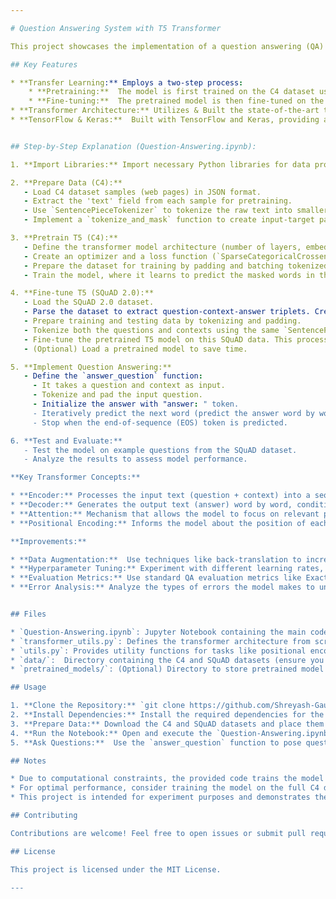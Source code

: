 ```yaml
---

# Question Answering System with T5 Transformer

This project showcases the implementation of a question answering (QA) system using the powerful T5 transformer model.  It leverages the concept of transfer learning, first pretraining the model on a large text corpus (C4 dataset) to learn general language understanding and then fine-tuning it on a specialized question-answering dataset (SQuAD 2.0).

## Key Features

* **Transfer Learning:** Employs a two-step process:
    * **Pretraining:**  The model is first trained on the C4 dataset using Masked Language Modeling (MLM), enabling it to learn fundamental language patterns.
    * **Fine-tuning:**  The pretrained model is then fine-tuned on the SQuAD 2.0 dataset, specializing it for question answering tasks.
* **Transformer Architecture:** Utilizes & Built the state-of-the-art transformer architecture from scratch, known for its attention mechanisms that enable effective understanding of context and relationships within text.
* **TensorFlow & Keras:**  Built with TensorFlow and Keras, providing a flexible and efficient framework for deep learning model development.


## Step-by-Step Explanation (Question-Answering.ipynb):

1. **Import Libraries:** Import necessary Python libraries for data processing, model building, and visualization.

2. **Prepare Data (C4):**
   - Load C4 dataset samples (web pages) in JSON format.
   - Extract the 'text' field from each sample for pretraining.
   - Use `SentencePieceTokenizer` to tokenize the raw text into smaller units called subwords . (This is a subword tokenizer that splits 	words into meaningful fragments, ensuring a more efficient vocabulary. This step helps the model handle rare words and out-of-	vocabulary terms.)
   - Implement a `tokenize_and_mask` function to create input-target pairs for the MLM task. (This involves randomly masking some words in 	the input and expecting the model to predict them.)

3. **Pretrain T5 (C4):**
   - Define the transformer model architecture (number of layers, embedding size, etc.).
   - Create an optimizer and a loss function (`SparseCategoricalCrossentropy`).
   - Prepare the dataset for training by padding and batching tokenized sequences.
   - Train the model, where it learns to predict the masked words in the C4 dataset. This step is crucial, as it equips the model with 	general language understanding before we specialize it for QA.. (In practice, this would be done for many more epochs on the 	entire C4 dataset. Due to resource constraints, this notebook demonstrates the concept using a small subset of C4.)

4. **Fine-tune T5 (SQuAD 2.0):**
   - Load the SQuAD 2.0 dataset.
   - Parse the dataset to extract question-context-answer triplets. Create input sequences in the format "question: <Q> context: <C>" and 	target sequences in the format "answer: <A>."
   - Prepare training and testing data by tokenizing and padding.
   - Tokenize both the questions and contexts using the same `SentencePiece tokenizer` used for pretraining.
   - Fine-tune the pretrained T5 model on this SQuAD data. This process adjusts the model's internal parameters to make it exceptionally 	good at extracting answers from contexts given a question. (In a real-world scenario, this would also involve many more epochs.)
   - (Optional) Load a pretrained model to save time.

5. **Implement Question Answering:**
   - Define the `answer_question` function:
     - It takes a question and context as input.
     - Tokenize and pad the input question.
     - Initialize the answer with "answer: " token.
     - Iteratively predict the next word (predict the answer word by word) using the `transformer_utils.next_word` function.
     - Stop when the end-of-sequence (EOS) token is predicted.

6. **Test and Evaluate:**
   - Test the model on example questions from the SQuAD dataset.
   - Analyze the results to assess model performance.

**Key Transformer Concepts:**

* **Encoder:** Processes the input text (question + context) into a sequence of hidden representations, to understand the meaning of the question and its relationship to the context.
* **Decoder:** Generates the output text (answer) word by word, conditioned on the encoder's output and the previously generated words.
* **Attention:** Mechanism that allows the model to focus on relevant parts of the input while generating each word of the answer.
* **Positional Encoding:** Informs the model about the position of each word in the sequence, crucial for language understanding.

**Improvements:**

* **Data Augmentation:**  Use techniques like back-translation to increase the size and diversity of your training data.
* **Hyperparameter Tuning:** Experiment with different learning rates, batch sizes, and model architectures to optimize performance.
* **Evaluation Metrics:** Use standard QA evaluation metrics like Exact Match (EM) and F1 score to measure the quality of your model's answers.
* **Error Analysis:** Analyze the types of errors the model makes to understand its limitations and areas for improvement. 


## Files

* `Question-Answering.ipynb`: Jupyter Notebook containing the main code for data processing, model creation, training, and evaluation.
* `transformer_utils.py`: Defines the transformer architecture from scratch and helper functions for training and inference.
* `utils.py`: Provides utility functions for tasks like positional encoding and token embedding.
* `data/`:  Directory containing the C4 and SQuAD datasets (ensure you have the necessary data files in this folder).
* `pretrained_models/`: (Optional) Directory to store pretrained model weights for future use.

## Usage

1. **Clone the Repository:** `git clone https://github.com/Shreyash-Gaur/T5_Question_Answering_System.git`
2. **Install Dependencies:** Install the required dependencies for the project.
3. **Prepare Data:** Download the C4 and SQuAD datasets and place them in the `data/` directory.
4. **Run the Notebook:** Open and execute the `Question-Answering.ipynb` notebook.
5. **Ask Questions:**  Use the `answer_question` function to pose questions to the model and obtain answers based on the context provided.

## Notes

* Due to computational constraints, the provided code trains the model on a limited portion of the C4 dataset and for a small number of epochs. 
* For optimal performance, consider training the model on the full C4 dataset and for a larger number of epochs using a more powerful environment (e.g., Google Colab).
* This project is intended for experiment purposes and demonstrates the core concepts of building a QA system with T5.

## Contributing

Contributions are welcome! Feel free to open issues or submit pull requests.

## License

This project is licensed under the MIT License.

---
```



